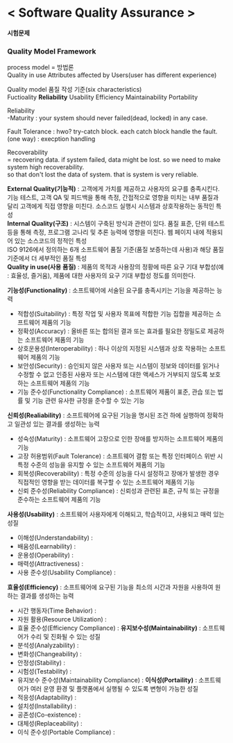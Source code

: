 < Software Quality Assurance >  
===============================
  
**시험문제**  
### Quality Model Framework ###  
process model = 방법론  
Quality in use Attributes affected by Users(user has different experience)  
  
Quality model 품질 작성 기준(six characteristics)  
Fuctioality **Reliability** Usability Efficiency Maintainability Portability 
  
Reliability  
-Maturity : your system should never failed(dead, locked) in any case.  
  
Fault Tolerance : hwo? try-catch block. each catch block handle the fault.(one way) : execption handling  
  
Recoverability  
= recovering data. if system failed, data might be lost. so we need to make system high recoverability.  
so that don't lost the data of system. that is system is very reliable.  

**External Quality(기능적)** : 고객에게 가치를 제공하고 사용자의 요구를 충족시킨다. 기능 테스트, 고객 QA 및 피드백을 통해 측정, 간접적으로 영향을 미치는 내부 품질과 달리 고객에게 직접 영향을 미친다. 소스코드 실행시 시스템과 상호작용하는 동적인 특성  
**Internal Quality(구조)** : 시스템이 구축된 방식과 관련이 있다. 품질 표준, 단위 테스트 등을 통해 측정, 프로그램 고나리 및 추론 능력에 영향을 미친다. 웹 페이지 내에 적용되어 있는 소스코드의 정적인 특성   
ISO 9126에서 정의하는 6개 소프트웨어 품질 기준(품질 보증하는데 사용)과 해당 품질 기준에서 더 세부적인 품질 특성    
**Quality in use(사용 품질)** : 제품의 목적과 사용장의 정황에 따른 요구 기대 부합성(예 : 효율성, 즐거움), 제품에 대한 사용자의 요구 기대 부합성 정도를 의미한다.  
  
**기능성(Functionality)** : 소프트웨어에 서술된 요구를 충족시키는 기능을 제공하는 능력  
- 적합성(Suitability) : 특정 작업 및 사용자 목표에 적합한 기능 집합을 제공하는 소프트웨어 제품의 기능  
- 정확성(Accuracy) : 올바른 또는 합의된 결과 또는 효과를 필요한 정밀도로 제공하는 소프트웨어 제품의 기능  
- 상호운용성(Interoperability) : 하나 이상의 지정된 시스템과 상호 작용하는 소프트웨어 제품의 기능  
- 보안성(Security) : 승인되지 않은 사용자 또는 시스템이 정보와 데이터를 읽거나 수정할 수 없고 인증된 사용자 또는 시스템에 대한 액세스가 거부되지 않도록 보호하는 소프트웨어 제품의 기능  
- 기능 준수성(Functionality Compliance) : 소프트웨어 제품이 표준, 관습 또는 법률 및 기능 관련 유사한 규정을 준수할 수 있는 기능  
  
**신뢰성(Realiability)** : 소프트웨어에 요구된 기능을 명시된 조건 하에 실행하여 정확하고 일관성 있는 결과를 생성하는 능력  
- 성숙성(Maturity) : 소프트웨어 고장으로 인한 장애를 방지하는 소프트웨어 제품의 기능  
- 고장 허용범위(Fault Tolerance) : 소프트웨어 결함 또는 특정 인터페이스 위반 시 특정 수준의 성능을 유지할 수 있는 소프트웨어 제품의 기능  
- 회복성(Recoverability) : 특정 수준의 성능을 다시 설정하고 장애가 발생한 경우 직접적인 영향을 받는 데이터를 복구할 수 있는 소프트웨어 제품의 기능  
- 신뢰 준수성(Reliability Compliance) : 신뢰성과 관련된 표준, 규칙 또는 규정을 준수하는 소프트웨어 제품의 기능  
  
**사용성(Usability)** : 소프트웨어 사용자에게 이해되고, 학습적이고, 사용되고 매력 있는 성질   
- 이해성(Understandability) : 
- 배움성(Learnability) : 
- 운용성(Operability) : 
- 매력성(Attractiveness) :
- 사용 준수성(Usability Compliance) :
  
**효율성(Efficiency)** : 소프트웨어에 요구된 기능을 최소의 시간과 자원을 사용하여 원하는 결과를 생성하는 능력  
- 시간 행동자(Time Behavior) :
- 자원 활용(Resource Utilization) : 
- 효율 준수성(Efficiency Compliance) :
**유지보수성(Maintainability)** : 소프트웨어가 수리 및 진화될 수 있는 성질  
- 분석성(Analyzability) :
- 변화성(Changeability) :
- 안정성(Stability) :
- 시험성(Testability) :
- 유지보수 준수성(Maintainability Compliance) :
**이식성(Portaility)** : 소프트웨어가 여러 운영 환경 및 플랫폼에서 실행될 수 있도록 변형이 가능한 성질  
- 적응성(Adaptability) :
- 설치성(Installability) :
- 공존성(Co-existence) :
- 대체성(Replaceability) :
- 이식 준수성(Portable Compliance) :
